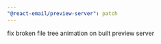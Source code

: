 ```yaml
---
"@react-email/preview-server": patch
---
```


fix broken file tree animation on built preview server

